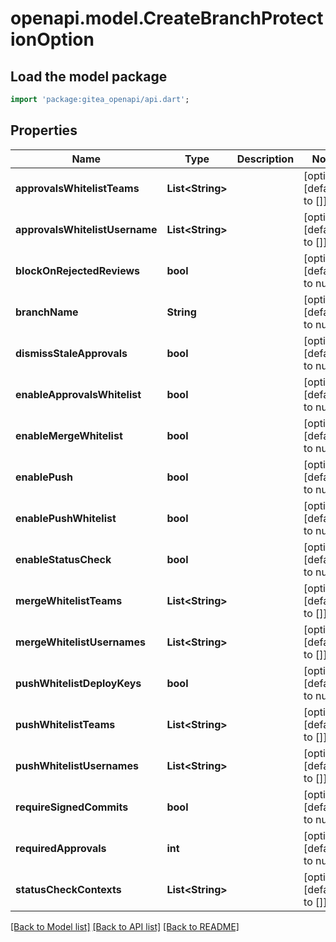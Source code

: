 # openapi.model.CreateBranchProtectionOption

## Load the model package
```dart
import 'package:gitea_openapi/api.dart';
```

## Properties
Name | Type | Description | Notes
------------ | ------------- | ------------- | -------------
**approvalsWhitelistTeams** | **List&lt;String&gt;** |  | [optional] [default to []]
**approvalsWhitelistUsername** | **List&lt;String&gt;** |  | [optional] [default to []]
**blockOnRejectedReviews** | **bool** |  | [optional] [default to null]
**branchName** | **String** |  | [optional] [default to null]
**dismissStaleApprovals** | **bool** |  | [optional] [default to null]
**enableApprovalsWhitelist** | **bool** |  | [optional] [default to null]
**enableMergeWhitelist** | **bool** |  | [optional] [default to null]
**enablePush** | **bool** |  | [optional] [default to null]
**enablePushWhitelist** | **bool** |  | [optional] [default to null]
**enableStatusCheck** | **bool** |  | [optional] [default to null]
**mergeWhitelistTeams** | **List&lt;String&gt;** |  | [optional] [default to []]
**mergeWhitelistUsernames** | **List&lt;String&gt;** |  | [optional] [default to []]
**pushWhitelistDeployKeys** | **bool** |  | [optional] [default to null]
**pushWhitelistTeams** | **List&lt;String&gt;** |  | [optional] [default to []]
**pushWhitelistUsernames** | **List&lt;String&gt;** |  | [optional] [default to []]
**requireSignedCommits** | **bool** |  | [optional] [default to null]
**requiredApprovals** | **int** |  | [optional] [default to null]
**statusCheckContexts** | **List&lt;String&gt;** |  | [optional] [default to []]

[[Back to Model list]](../README.md#documentation-for-models) [[Back to API list]](../README.md#documentation-for-api-endpoints) [[Back to README]](../README.md)


